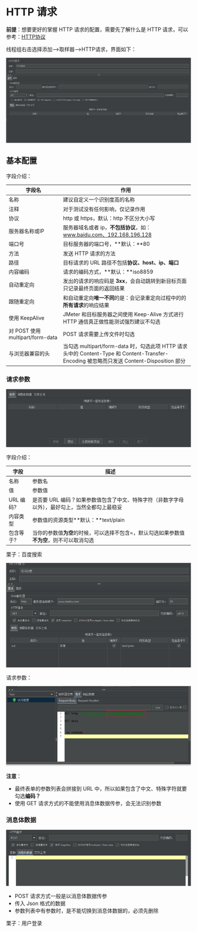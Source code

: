 # HTTP 请求

**前提**：想要更好的掌握 HTTP 请求的配置，需要先了解什么是 HTTP 请求，可以参考：[HTTP协议](/basic-skills/network/HTTP协议)

线程组右击选择添加-->取样器-->HTTP请求，界面如下：

![](./images/http1.png)

## 基本配置

字段介绍：

| 字段名                          | 作用                                                         |
| ------------------------------- | ------------------------------------------------------------ |
| 名称                            | 建议自定义一个识别度高的名称                                 |
| 注释                            | 对于测试没有任何影响，仅记录作用                             |
| 协议                            | http 或 https，默认：http 不区分大小写                       |
| 服务器名称或IP                  | 服务器域名或者 ip，**不包括协议**，如：www.baidu.com、192.168.196.128 |
| 端口号                          | 目标服务器的端口号，**默认：**80                             |
| 方法                            | 发送 HTTP 请求的方法                                         |
| 路径                            | 目标请求的 URL 路径不包括**协议、host、ip、端口**            |
| 内容编码                        | 请求的编码方式，**默认：**iso8859                            |
| 自动重定向                      | 发出的请求的响应码是 **3xx**，会自动跳转到新目标页面只记录最终页面的返回结果 |
| 跟随重定向                      | 和自动重定向**唯一不同**的是：会记录重定向过程中的的**所有请求**的响应结果 |
| 使用 KeepAlive                  | JMeter 和目标服务器之间使用 Keep-Alive 方式进行 HTTP 通信真正做性能测试强烈建议不勾选 |
| 对 POST 使用multipart/form-data | POST 请求需要上传文件时勾选                                  |
| 与浏览器兼容的头                | 当勾选 multipart/form-data 时，勾选此项 HTTP 请求头中的 Content-Type 和 Content-Transfer-Encoding 被忽略而只发送 Content-Disposition 部分 |

### 请求参数

![http2](./images/http2.png)

字段介绍：

| 字段      | 描述                                                         |
| --------- | ------------------------------------------------------------ |
| 名称      | 参数名                                                       |
| 值        | 参数值                                                       |
| URL 编码? | 是否要 URL 编码？如果参数值包含了中文、特殊字符（非数字字母以外），最好勾上，当然全都勾上最稳妥 |
| 内容类型  | 参数值的资源类型**默认：**text/plain                         |
| 包含等于? | 当你的参数值**为空**的时候，可以选择不包含=，默认勾选如果参数值**不为空**，则不可以取消勾选 |

栗子：百度搜索

![http3](./images/http3.png)

请求参数：

![http4](./images/http4.png)

**注意**：

+  最终表单的参数列表会拼接到 URL 中，所以如果包含了中文、特殊字符就要勾选**编码？** 
+ 使用 GET 请求方式的不能使用消息体数据传参，会无法识别参数

### 消息体数据

![http5](./images/http5.png)

+ POST 请求方式一般是以消息体数据传参
+ 传入 Json 格式的数据
+ 参数列表中有参数时，是不能切换到消息体数据的，必须先删除

栗子：用户登录

